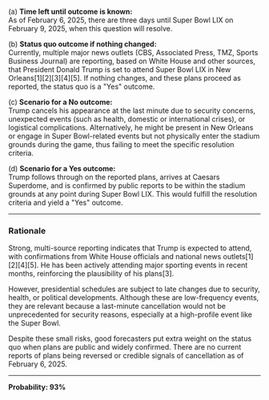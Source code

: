(a) **Time left until outcome is known:**  
As of February 6, 2025, there are three days until Super Bowl LIX on February 9, 2025, when this question will resolve.

(b) **Status quo outcome if nothing changed:**  
Currently, multiple major news outlets (CBS, Associated Press, TMZ, Sports Business Journal) are reporting, based on White House and other sources, that President Donald Trump is set to attend Super Bowl LIX in New Orleans[1][2][3][4][5]. If nothing changes, and these plans proceed as reported, the status quo is a "Yes" outcome.

(c) **Scenario for a No outcome:**  
Trump cancels his appearance at the last minute due to security concerns, unexpected events (such as health, domestic or international crises), or logistical complications. Alternatively, he might be present in New Orleans or engage in Super Bowl-related events but not physically enter the stadium grounds during the game, thus failing to meet the specific resolution criteria.

(d) **Scenario for a Yes outcome:**  
Trump follows through on the reported plans, arrives at Caesars Superdome, and is confirmed by public reports to be within the stadium grounds at any point during Super Bowl LIX. This would fulfill the resolution criteria and yield a "Yes" outcome.

---

### Rationale

Strong, multi-source reporting indicates that Trump is expected to attend, with confirmations from White House officials and national news outlets[1][2][4][5]. He has been actively attending major sporting events in recent months, reinforcing the plausibility of his plans[3]. 

However, presidential schedules are subject to late changes due to security, health, or political developments. Although these are low-frequency events, they are relevant because a last-minute cancellation would not be unprecedented for security reasons, especially at a high-profile event like the Super Bowl. 

Despite these small risks, good forecasters put extra weight on the status quo when plans are public and widely confirmed. There are no current reports of plans being reversed or credible signals of cancellation as of February 6, 2025.

---

**Probability: 93%**